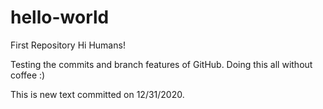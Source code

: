 # hello-world
First Repository
Hi Humans!

Testing the commits and branch features of GitHub. Doing this all without coffee :)

This is new text committed on 12/31/2020.
